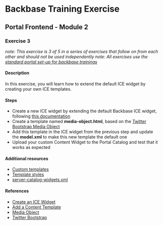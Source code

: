 # Backbase Training Exercise

## Portal Frontend - Module 2

### Exercise 3

_note: This exercise is 3 of 5 in a series of exercises that follow on from each other and should not be used independently_
_note: All exercises use the [standard portal set-up for backbase trainings](https://my.backbase.com/resources/how-to-guides/getting-your-first-launchpad-based-portal-set-up/)_

#### Description

In this exercise, you will learn how to extend the default ICE widget by creating your own ICE templates.

#### Steps

 - Create a new ICE widget by extending the default Backbase ICE widget, following [this documentation](https://my.backbase.com/resources/documentation/portal/5.6.0/icewidgets_customize.html)
 - Create a template named **media-object.html**, based on the [Twitter Bootstrap Media Object](http://getbootstrap.com/components/#media)
 - Add this template in the ICE widget from the previous step and update the **model.xml** to make this new template the default one
 - Upload your custom Content Widget to the Portal Catalog and test that it works as expected

#### Additional resources

 - [Custom templates](../../templates/content/)
 - [Template styles](../../css/templates.css)
 - [server-catalog-widgets.xml](../../../../../config-info/import/server-catalog-widgets.xml#L53-L77)

#### References

 - [Create an ICE Widget](https://my.backbase.com/resources/documentation/portal/5.5.1.0/devd_tuto_ice_.html)
 - [Add a Content Template](https://my.backbase.com/resources/documentation/portal/5.5.1.0/devd_mang_icet_reftemp.html)
 - [Media Object](http://getbootstrap.com/components/#media)
 - [Twitter Bootstrap](http://getbootstrap.com/)
